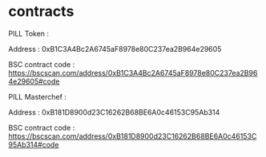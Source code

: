 # contracts

PILL Token : 

Address : 0xB1C3A4Bc2A6745aF8978e80C237ea2B964e29605

BSC contract code : https://bscscan.com/address/0xB1C3A4Bc2A6745aF8978e80C237ea2B964e29605#code

PILL Masterchef : 

Address : 0xB181D8900d23C16262B68BE6A0c46153C95Ab314

BSC contract code : https://bscscan.com/address/0xB181D8900d23C16262B68BE6A0c46153C95Ab314#code


